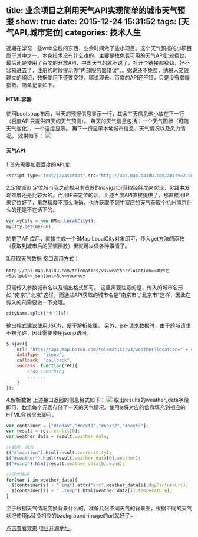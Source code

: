 title: 业余项目之利用天气API实现简单的城市天气预报
show: true
date: 2015-12-24 15:31:52
tags: [天气API,城市定位]
categories: 技术人生
---
近期在学习一些web全栈的东西，业余时间做了些小项目。这个天气预报的小项目属于其中之一。本身技术没有什么难的，主要是找免费可用的天气API比较费劲。最后还是使用了百度的开放API，中国天气的就不说了，打开个链接都费劲，好不容易进去了，注册的时候提示你"内部服务器错误"。。据说还不免费，纳税人交钱建立的组织，数据使用下还要交钱，哪说理去。百度的API还不错，只是没有雾霾指数。简单记录如下。

#### HTML容器
使用bootstrap布局，当天的预报信息显示一行，其余三天信息缩小放在下一行（百度API只提供四天的天气预测）。
每天的天气信息包括：一个天气图标（可随天气变化），一个温度显示。
再下一行显示本地城市信息、天气情况以及风力情况。
效果如下：
![](http://ww3.sinaimg.cn/mw690/62d95157gw1ezav90p4qcj211y0hek0d.jpg)

<!--more-->

#### 天气API

1.首先需要加载百度的API库
```js
<script type="text/javascript" src="http://api.map.baidu.com/api?v=2.0&ak=你的key"></script>
```

2.定位城市
定位城市我之前想用浏览器的navigator获取经纬度来实现，实践中发现难度还是比较大的。而用IP来定位的话，上述百度API直接提供了，那直接用IP来定位好了，虽然精度不那么准确，也许获取不到牛家庄的天气获取个杭州南京什么的还是不在话下的。
```js
var myCity = new BMap.LocalCity();
myCity.get(myFun);
```

加载了API库后，直接生成一个BMap LocalCity对象即可，传入get方法的函数（获取到城市后的回调函数）里就可以做各种事情了。

3.获取天气数据
接口调用方式：
```plain
http://api.map.baidu.com/telematics/v3/weather?location=<城市名>&output=<json|xml>&ak=yourkey
```
只需传入参数城市名以及输出格式即可。
这里需要注意的是，传入的城市名形如,"南京","北京"这样，而通过API获取的城市名是"南京市","北京市"这样，因此在传入的前需要做一下处理。
```js
cityName.split("市")[0];
```
输出格式建议使用JSON，便于解析处理。
另外，js在请求数据时，由于跨域请求不被允许，因此需要使用jsonp访问。
```js
$.ajax({
    url: "http://api.map.baidu.com/telematics/v3/weather?location=" + cityName + "&output=json&ak=你的key",
    dataType: "jsonp",
    callback: "callback",
    success: function(ret){
		//do something
		... ...
	}
});
```

4.解析数据
上述接口返回的信息格式如下：
![](http://ww2.sinaimg.cn/mw690/62d95157gw1ezaudtknrtj20lu0h4gmq.jpg)
取出results的weather_data字段即可，数组每个元素存储了一天的天气情况。使用js将对应的信息填充到相应的HTML容器里去即可。
```js
var container = ["#today","#next1","#next2","#next3"];
var result = ret.results[0];
var weather_data = result.weather_data;

//城市、风力
$("#location").html(result.currentCity);
$("#weather").html(result.weather_data[0].weather);
$("#wind").html(result.weather_data[0].wind);

//天气情况
for(var i in weather_data){
  $(container[i] + " img").attr("src",weather_data[i].dayPictureUrl);
  $(container[i] + " .temp").html(weather_data[i].temperature);
}
```
至于根据天气情况变换背景什么的，准备几张不同天气的背景图，根据不同的天气状况使用js替换相应的background-image的url就好了~

[点击查看效果](http://www.5941740.cn/local-weather/index.html)
[项目开源地址](https://github.com/zhangjh/localWeatherApp)。

